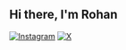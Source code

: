 ## Hi there, I'm Rohan

[![Instagram](https://img.shields.io/badge/Instagram-E4405F?style=for-the-badge&logo=instagram&logoColor=white)](https://www.instagram.com/rohan_asif_17)
[![X](https://img.shields.io/badge/X-000000?style=for-the-badge&logo=twitter&logoColor=white)](https://twitter.com/rohan_asif_17)


<!--
**rohanasif17/rohanasif17** is a ✨ _special_ ✨ repository because its `README.md` (this file) appears on your GitHub profile.

Here are some ideas to get you started:

- 🔭 I’m currently working on ...
- 🌱 I’m currently learning ...
- 👯 I’m looking to collaborate on ...
- 🤔 I’m looking for help with ...
- 💬 Ask me about ...
- 📫 How to reach me: ...
- 😄 Pronouns: ...
- ⚡ Fun fact: ...
-->

